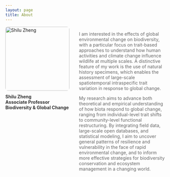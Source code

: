 ```yaml
---
layout: page
title: About
---
```




<div style="display: flex; align-items: flex-start; gap: 30px;">
  <div style="flex: 0 0 auto;">
    <img src="/images/Shilu.jpg" alt="Shilu Zheng" style="width: 200px; border-radius: 8px;">
    <p style="margin-top: 10px; font-weight: bold; color: #333;">Shilu Zheng<br>
    Associate Professor<br>
    Biodiversity & Global Change</p>
  </div>
  
  <div style="flex: 1; color: #666;">
    <p>
I am interested in the effects of global environmental change on biodiversity, with a particular focus on trait-based approaches to understand how human activities and climate change influence wildlife at multiple scales. 
A distinctive feature of my work is the use of natural history specimens, which enables the assessment of large-scale spatiotemporal intraspecific trait variation in response to global change.
    </p>
    <p>
My research aims to advance both theoretical and empirical understanding of how biota respond to global change, 
ranging from individual-level trait shifts to community-level functional restructuring. 
By integrating field data, large-scale open databases, and statistical modeling, I aim to uncover general patterns of resilience and vulnerability in the face of rapid environmental change, 
and to inform more effective strategies for biodiversity conservation and ecosystem management in a changing world.
    </p>
  </div>
</div>
